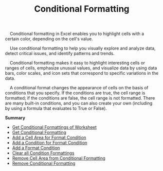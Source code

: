 ﻿---
title: Conditional Formatting
second_title: Aspose.Cells Cloud Documen
type: docs
url: /ar/conditional-formattings/
aliases: [/working-with-conditional-formatting/]
keywords: REST API, spreadsheets, excel, conditional formattin
description: "Cells.Cloud API for Excel operate: conditional-formatting operate"
weight: 100
---
&nbsp;&nbsp;&nbsp;&nbsp;Conditional formatting in Excel enables you to highlight cells with a certain color, depending on the cell's value.

&nbsp;&nbsp;&nbsp;&nbsp;Use conditional formatting to help you visually explore and analyze data, detect critical issues, and identify patterns and trends.

&nbsp;&nbsp;&nbsp;&nbsp;Conditional formatting makes it easy to highlight interesting cells or ranges of cells, emphasize unusual values, and visualize data by using data bars, color scales, and icon sets that correspond to specific variations in the data.

&nbsp;&nbsp;&nbsp;&nbsp;A conditional format changes the appearance of cells on the basis of conditions that you specify. If the conditions are true, the cell range is formatted; if the conditions are false, the cell range is not formatted. There are many built-in conditions, and you can also create your own (including by using a formula that evaluates to True or False).

**Summary**

- [Get Conditional Formattings of Worksheet](/cells/ar/conditional-formattings/get-all/)
- [Get Conditional Formatting](/cells/ar/conditional-formattings/get/)
- [Add a Cell Area for Format Condition](/cells/ar/conditional-formattings/add-cell-area/)
- [Add a Condition for Format Condition](/cells/ar/conditional-formattings/add-a-condition/)
- [Add a Format Condition](/cells/ar/conditional-formattings/add-format-condition/)
- [Clear all Condition Formattings](/cells/ar/conditional-formattings/clear/)
- [Remove Cell Area from Conditional Formatting](/cells/ar/conditional-formattings/delete-cell-area/)
- [Remove Conditional Formatting](/cells/ar/conditional-formattings/delete/)
